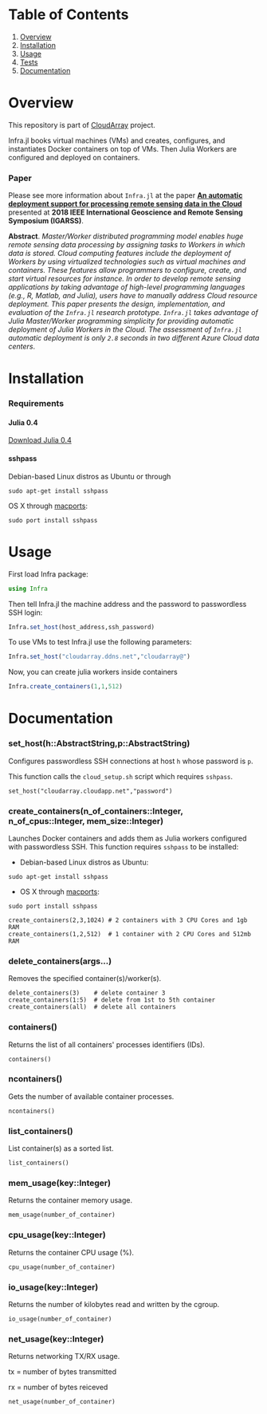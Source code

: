 # Table of Contents

1. [Overview](https://github.com/gsd-ufal/Infra.jl#overview)
1. [Installation](https://github.com/gsd-ufal/Infra.jl#installation)
2. [Usage](https://github.com/gsd-ufal/Infra.jl#usage)
3. [Tests](https://github.com/gsd-ufal/Infra.jl/tree/tests/tests)
4. [Documentation](https://github.com/gsd-ufal/Infra.jl#documentation)

# Overview


This repository is part of [CloudArray](https://github.com/gsd-ufal/CloudArray.jl) project.

Infra.jl books virtual machines (VMs) and creates, configures, and instantiates Docker containers on top of VMs. Then Julia Workers are configured and deployed on containers. 

### Paper 

Please see more information about `Infra.jl` at the paper [**An automatic deployment support for processing remote sensing data in the Cloud**](https://ieeexplore.ieee.org/document/8518964) presented at **2018 IEEE International Geoscience and Remote Sensing Symposium (IGARSS)**.

**Abstract**. _Master/Worker distributed programming model enables huge remote sensing data processing by assigning tasks to Workers in which data is stored. Cloud computing features include the deployment of Workers by using virtualized technologies such as virtual machines and containers. These features allow programmers to configure, create, and start virtual resources for instance. In order to develop remote sensing applications by taking advantage of high-level programming languages (e.g., R, Matlab, and Julia), users have to manually address Cloud resource deployment. This paper presents the design, implementation, and evaluation of the `Infra.jl` research prototype. `Infra.jl` takes advantage of Julia Master/Worker programming simplicity for providing automatic deployment of Julia Workers in the Cloud. The assessment of `Infra.jl` automatic deployment is only `2.8` seconds in two different Azure Cloud data centers_.



# Installation

### Requirements

#### Julia 0.4

[Download Julia 0.4](http://julialang.org/downloads/)

#### sshpass

Debian-based Linux distros as Ubuntu or through 

```
sudo apt-get install sshpass 
```

OS X through [macports](http://macports.org):

```
sudo port install sshpass
```

# Usage

First load Infra package:

```Julia
using Infra
```
Then tell Infra.jl the machine address and the password to passwordless SSH login:

```Julia
Infra.set_host(host_address,ssh_password)
```

To use VMs to test Infra.jl use the following parameters:

```Julia
Infra.set_host("cloudarray.ddns.net","cloudarray@")
```

Now, you can create julia workers inside containers

```Julia
Infra.create_containers(1,1,512)
```

# Documentation

### set_host(h::AbstractString,p::AbstractString)

Configures passwordless SSH connections at host `h` whose password is `p`.

This function calls the `cloud_setup.sh` script which requires `sshpass`.

```Example
set_host("cloudarray.cloudapp.net","password")
```

### create_containers(n_of_containers::Integer, n_of_cpus::Integer, mem_size::Integer)
Launches Docker containers and adds them as Julia workers configured with passwordless SSH.
This function requires `sshpass` to be installed:

* Debian-based Linux distros as Ubuntu:

```
sudo apt-get install sshpass
```

* OS X through [macports](http://macports.org):

```
sudo port install sshpass
```

```Example
create_containers(2,3,1024) # 2 containers with 3 CPU Cores and 1gb RAM
create_containers(1,2,512)  # 1 container with 2 CPU Cores and 512mb RAM
```

### delete_containers(args...)
Removes the specified container(s)/worker(s).

```Example
delete_containers(3)    # delete container 3
create_containers(1:5)  # delete from 1st to 5th container
create_containers(all)  # delete all containers
```

### containers()
Returns the list of all containers' processes identifiers (IDs).

```Example
containers()
```

### ncontainers()
Gets the number of available container processes.

```Example
ncontainers()
```

### list_containers()

List container(s) as a sorted list.

```Example
list_containers()
```

### mem_usage(key::Integer)
Returns the container memory usage.

```Example
mem_usage(number_of_container)
```

### cpu_usage(key::Integer)
Returns the container CPU usage (%).

```Example
cpu_usage(number_of_container)
```

### io_usage(key::Integer)
Returns the number of kilobytes read and written by the cgroup.

```Example
io_usage(number_of_container)
```

### net_usage(key::Integer)
Returns networking TX/RX usage.

tx = number of bytes transmitted

rx = number of bytes reiceved

```Example
net_usage(number_of_container)
```
